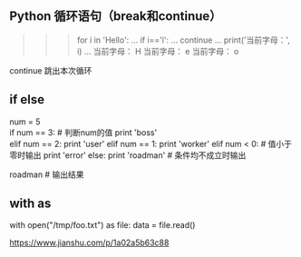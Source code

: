 ## Python 循环语句（break和continue）

>>> for i in 'Hello':
...     if i=='l':
...             continue
...     print('当前字母：', i)
...
当前字母： H
当前字母： e
当前字母： o
>>>

continue 跳出本次循环

## if else

num = 5     
if num == 3:            # 判断num的值
    print 'boss'        
elif num == 2:
    print 'user'
elif num == 1:
    print 'worker'
elif num < 0:           # 值小于零时输出
    print 'error'
else:
    print 'roadman'     # 条件均不成立时输出

roadman        # 输出结果


## with as

with open("/tmp/foo.txt") as file:
    data = file.read()

https://www.jianshu.com/p/1a02a5b63c88